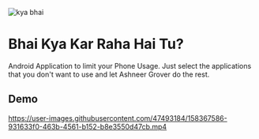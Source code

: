 ![kya bhai](https://github.com/oddlyspaced/bhaikyakarrahahaitu-android/raw/main/.assets/bhai_copped.png)
# Bhai Kya Kar Raha Hai Tu?
Android Application to limit your Phone Usage.
Just select the applications that you don't want to use and let Ashneer Grover do the rest.

## Demo

https://user-images.githubusercontent.com/47493184/158367586-931633f0-463b-4561-b152-b8e3550d47cb.mp4
